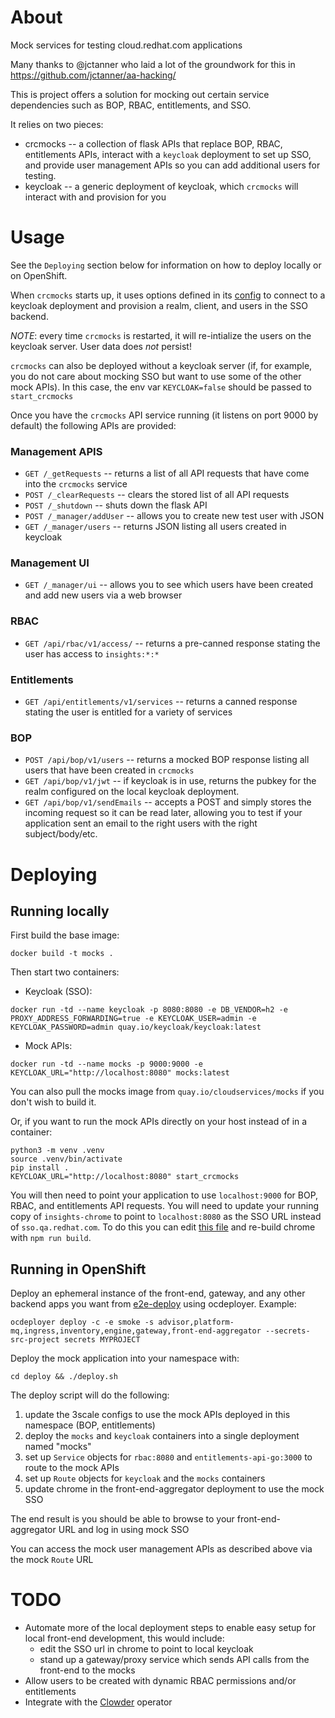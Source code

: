 # About

Mock services for testing cloud.redhat.com applications

Many thanks to @jctanner who laid a lot of the groundwork for this in https://github.com/jctanner/aa-hacking/

This is project offers a solution for mocking out certain service dependencies such as BOP, RBAC, entitlements, and SSO.

It relies on two pieces:
* crcmocks -- a collection of flask APIs that replace BOP, RBAC, entitlements APIs, interact with a `keycloak` deployment to set up SSO, and provide user management APIs so you can add additional users for testing.
* keycloak -- a generic deployment of keycloak, which `crcmocks` will interact with and provision for you

# Usage

See the `Deploying` section below for information on how to deploy locally or on OpenShift.

When `crcmocks` starts up, it uses options defined in its [config](crcmocks/config.py) to connect to a keycloak deployment and provision a realm, client, and users in the SSO backend.

*NOTE*: every time `crcmocks` is restarted, it will re-intialize the users on the keycloak server. User data does *not* persist!

`crcmocks` can also be deployed without a keycloak server (if, for example, you do not care about mocking SSO but want to use some of the other mock APIs). In this case, the env var `KEYCLOAK=false` should be passed to `start_crcmocks`

Once you have the `crcmocks` API service running (it listens on port 9000 by default) the following APIs are provided:

### Management APIS

* `GET /_getRequests` -- returns a list of all API requests that have come into the `crcmocks` service
* `POST /_clearRequests` -- clears the stored list of all API requests
* `POST /_shutdown` -- shuts down the flask API
* `POST /_manager/addUser` -- allows you to create new test user with JSON
* `GET /_manager/users` -- returns JSON listing all users created in keycloak

### Management UI

* `GET /_manager/ui` -- allows you to see which users have been created and add new users via a web browser

### RBAC
* `GET /api/rbac/v1/access/` -- returns a pre-canned response stating the user has access to `insights:*:*`

### Entitlements
* `GET /api/entitlements/v1/services` -- returns a canned response stating the user is entitled for a variety of services

### BOP
* `POST /api/bop/v1/users` -- returns a mocked BOP response listing all users that have been created in `crcmocks`
* `GET /api/bop/v1/jwt` -- if keycloak is in use, returns the pubkey for the realm configured on the local keycloak deployment.
* `GET /api/bop/v1/sendEmails` -- accepts a POST and simply stores the incoming request so it can be read later, allowing you to test if your application sent an email to the right users with the right subject/body/etc.

# Deploying

## Running locally

First build the base image:
```
docker build -t mocks .
```

Then start two containers:
* Keycloak (SSO):
```
docker run -td --name keycloak -p 8080:8080 -e DB_VENDOR=h2 -e PROXY_ADDRESS_FORWARDING=true -e KEYCLOAK_USER=admin -e KEYCLOAK_PASSWORD=admin quay.io/keycloak/keycloak:latest
```
* Mock APIs:
```
docker run -td --name mocks -p 9000:9000 -e KEYCLOAK_URL="http://localhost:8080" mocks:latest
```
You can also pull the mocks image from `quay.io/cloudservices/mocks` if you don't wish to build it.

Or, if you want to run the mock APIs directly on your host instead of in a container:
```
python3 -m venv .venv
source .venv/bin/activate
pip install .
KEYCLOAK_URL="http://localhost:8080" start_crcmocks
```

You will then need to point your application to use `localhost:9000` for BOP, RBAC, and
entitlements API requests. You will need to update your running copy of `insights-chrome` to point
to `localhost:8080` as the SSO URL instead of `sso.qa.redhat.com`. To do this you can edit [this file](https://github.com/RedHatInsights/insights-chrome/blob/master/src/js/jwt/insights/url.js)
and re-build chrome with `npm run build`.


## Running in OpenShift

Deploy an ephemeral instance of the front-end, gateway, and any other backend apps you want from [e2e-deploy](https://www.github.com/RedHatInsights/e2e-deploy) using
ocdeployer. Example:

```
ocdeployer deploy -c -e smoke -s advisor,platform-mq,ingress,inventory,engine,gateway,front-end-aggregator --secrets-src-project secrets MYPROJECT
```

Deploy the mock application into your namespace with:
```
cd deploy && ./deploy.sh
```

The deploy script will do the following:
1. update the 3scale configs to use the mock APIs deployed in this namespace (BOP, entitlements)
2. deploy the `mocks` and `keycloak` containers into a single deployment named "mocks"
3. set up `Service` objects for `rbac:8080` and `entitlements-api-go:3000` to route to the mock APIs
4. set up `Route` objects for `keycloak` and the `mocks` containers
5. update chrome in the front-end-aggregator deployment to use the mock SSO

The end result is you should be able to browse to your front-end-aggregator URL and log in using mock SSO

You can access the mock user management APIs as described above via the mock `Route` URL


# TODO

* Automate more of the local deployment steps to enable easy setup for local front-end development, this would include:
  * edit the SSO url in chrome to point to local keycloak
  * stand up a gateway/proxy service which sends API calls from the front-end to the mocks
* Allow users to be created with dynamic RBAC permissions and/or entitlements
* Integrate with the [Clowder](http://www.github.com/RedHatInsights/clower) operator

